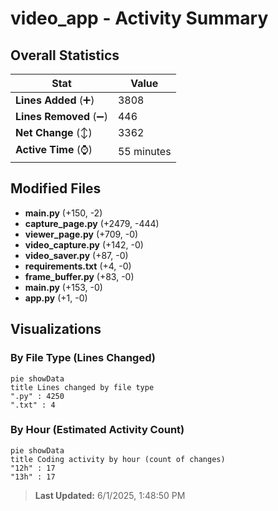 # video_app - Activity Summary 

## Overall Statistics

| Stat                   | Value                                                             |
| ---------------------- | ----------------------------------------------------------------- |
| **Lines Added** (➕)   | 3808                                          |
| **Lines Removed** (➖) | 446                                        |
| **Net Change** (↕)    | 3362                |
| **Active Time** (⌚)   | 55 minutes |


## Modified Files
- **main.py** (+150, -2)
- **capture_page.py** (+2479, -444)
- **viewer_page.py** (+709, -0)
- **video_capture.py** (+142, -0)
- **video_saver.py** (+87, -0)
- **requirements.txt** (+4, -0)
- **frame_buffer.py** (+83, -0)
- **main.py** (+153, -0)
- **app.py** (+1, -0)

## Visualizations

### By File Type (Lines Changed)

```mermaid
pie showData
title Lines changed by file type
".py" : 4250
".txt" : 4
```

### By Hour (Estimated Activity Count)

```mermaid
pie showData
title Coding activity by hour (count of changes)
"12h" : 17
"13h" : 17
```


> **Last Updated:** 6/1/2025, 1:48:50 PM